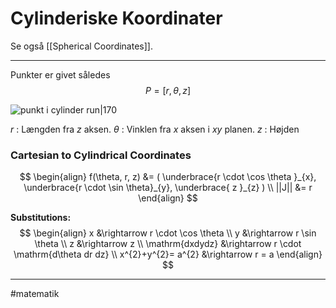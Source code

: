 # Cylinderiske Koordinater
Se også [[Spherical Coordinates]].

---

Punkter er givet således
$$P = [r, \theta,z]$$


![punkt i cylinder run|170](https://mathinsight.org/media/image/image/spherical_coordinates.png)

$r$ : Længden fra $z$ aksen.
$\theta$ : Vinklen fra $x$ aksen i $xy$ planen.
$z$ : Højden

### Cartesian to Cylindrical Coordinates
$$
\begin{align}
f(\theta, r, z) &= (
\underbrace{r \cdot \cos \theta }_{x},
\underbrace{r \cdot \sin \theta}_{y},
\underbrace{ z }_{z}
) \\
||J|| &= r
\end{align}
$$

**Substitutions:**
$$
\begin{align}
x &\rightarrow r \cdot \cos \theta \\
y &\rightarrow r \sin \theta \\
z &\rightarrow z \\
\mathrm{dxdydz} &\rightarrow r \cdot  \mathrm{d\theta dr dz} \\
x^{2}+y^{2}= a^{2} &\rightarrow r = a
\end{align}
$$

---
#matematik 
